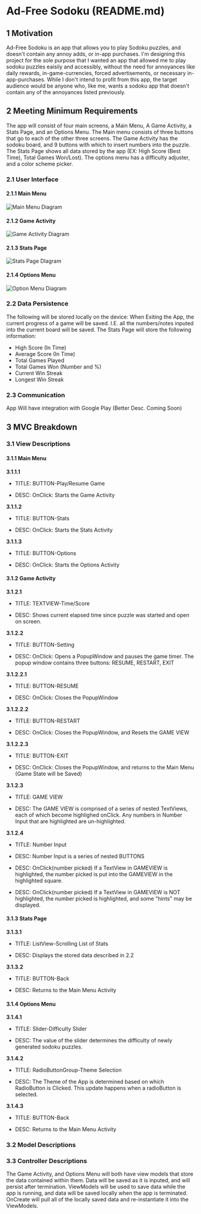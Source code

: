 # Ad-Free Sodoku (README.md)

## 1 Motivation
Ad-Free Sodoku is an app that allows you to play Sodoku puzzles, and doesn't contain any annoy adds, or in-app purchases. 
I'm designing this project for the sole purpose that I wanted an app that allowed me to play sodoku puzzles eaisily and accessibly,
without the need for annoyances like daily rewards, in-game-currencies, forced advertisements, or necessary in-app-purchases.
While I don't intend to profit from this app, the target audience would be anyone who, like me, wants a sodoku app that doesn't contain
any of the annoyances listed previously.

## 2 Meeting Minimum Requirements
The app will consist of four main screens, a Main Menu, A Game Activity, a Stats Page, and an Options Menu.
The Main menu consists of three buttons that go to each of the other three screens.
The Game Activity has the sodoku board, and 9 buttons with which to insert numbers into the puzzle.
The Stats Page shows all data stored by the app (EX: High Score (Best Time), Total Games Won/Lost).
The options menu has a difficulty adjuster, and a color scheme picker.

### 2.1 User Interface
#### 2.1.1 Main Menu

![Main Menu Diagram](/assets/images/MainMenu.PNG)

#### 2.1.2 Game Activity

![Game Activity Diagram](/assets/images/GameActivity.PNG)

#### 2.1.3 Stats Page

![Stats Page DIagram](/assets/images/StatsPage.PNG)

#### 2.1.4 Options Menu

![Option Menu Diagram](/assets/images/OptionMenu.PNG)


### 2.2 Data Persistence
The following will be stored locally on the device:
When Exiting the App, the current progress of a game will be saved. I.E. all the numbers/notes inputed into the current board will be saved.
The Stats Page will store the following information:
* High Score (In Time)
* Average Score (In Time)
* Total Games Played
* Total Games Won (Number and %)
* Current Win Streak
* Longest Win Streak

### 2.3 Communication
App Will have integration with Google Play (Better Desc. Coming Soon)

## 3 MVC Breakdown

### 3.1 View Descriptions
#### 3.1.1 Main Menu

**3.1.1.1**

* TITLE: BUTTON-Play/Resume Game

* DESC: OnClick: Starts the Game Activity

**3.1.1.2**

* TITLE: BUTTON-Stats

* DESC: OnClick: Starts the Stats Activity

**3.1.1.3**

* TITLE: BUTTON-Options

* DESC: OnClick: Starts the Options Activity

#### 3.1.2 Game Activity

**3.1.2.1**

* TITLE: TEXTVIEW-Time/Score

* DESC: Shows current elapsed time since puzzle was started and open on screen.

**3.1.2.2**

* TITLE: BUTTON-Setting

* DESC: OnClick: Opens a PopupWindow and pauses the game timer. The popup window contains three buttons: RESUME, RESTART, EXIT

**3.1.2.2.1**

* TITLE: BUTTON-RESUME

* DESC: OnClick: Closes the PopupWindow

**3.1.2.2.2**

* TITLE: BUTTON-RESTART

* DESC: OnClick: Closes the PopupWindow, and Resets the GAME VIEW

**3.1.2.2.3**

* TITLE: BUTTON-EXIT

* DESC: OnClick: Closes the PopupWindow, and returns to the Main Menu (Game State will be Saved)

**3.1.2.3**

* TITLE: GAME VIEW

* DESC: The GAME VIEW is comprised of a series of nested TextViews, each of which become highlighed onClick. Any numbers in Number Input that are highlighted are un-highlighted.

**3.1.2.4**

* TITLE: Number Input

* DESC: Number Input is a series of nested BUTTONS

* DESC: OnClick(number picked) If a TextView in GAMEVIEW is highlighted, the number picked is put into the GAMEVIEW in the highlighted square.

* DESC: OnClick(number picked) If a TextView in GAMEVIEW is NOT highlighted, the number picked is highlighted, and some "hints" may be displayed.

#### 3.1.3 Stats Page

**3.1.3.1**

* TITLE: ListView-Scrolling List of Stats

* DESC: Displays the stored data described in 2.2

**3.1.3.2**

* TITLE: BUTTON-Back

* DESC: Returns to the Main Menu Activity

#### 3.1.4 Options Menu

**3.1.4.1**

* TITLE: Slider-Difficulty Slider

* DESC: The value of the slider determines the difficulty of newly generated sodoku puzzles.

**3.1.4.2**

* TITLE: RadioButtonGroup-Theme Selection

* DESC: The Theme of the App is determined based on which RadioButton is Clicked. This update happens when a radioButton is selected.

**3.1.4.3**

* TITLE: BUTTON-Back

* DESC: Returns to the Main Menu Activity

### 3.2 Model Descriptions

### 3.3 Controller Descriptions
The Game Activity, and Options Menu will both have view models that store the data contained within them. 
Data will be saved as it is inputed, and will persist after termination.
ViewModels will be used to save data while the app is running, and data will be saved locally when the app is terminated.
OnCreate will pull all of the locally saved data and re-instantiate it into the ViewModels.
